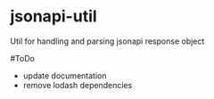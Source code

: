 # jsonapi-util
Util for handling and parsing jsonapi response object

#ToDo
* update documentation
* remove lodash dependencies 
